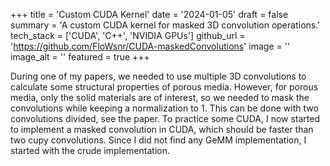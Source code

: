 +++
title = 'Custom CUDA Kernel'
date = '2024-01-05'
draft = false
summary = 'A custom CUDA kernel for masked 3D convolution operations.'
tech_stack = ['CUDA', 'C++', 'NVIDIA GPUs']
github_url = 'https://github.com/FloWsnr/CUDA-maskedConvolutions'
image = ''
image_alt = ''
featured = true
+++

During one of my papers, we needed to use multiple 3D convolutions to calculate some structural properties of porous media. However, for porous media, only the solid materials are of interest, so we needed to mask the convolutions while keeping a normalization to 1. This can be done with two convolutions divided, see the paper. To practice some CUDA, I now started to implement a masked convolution in CUDA, which should be faster than two cupy convolutions. Since I did not find any GeMM implementation, I started with the crude implementation.
